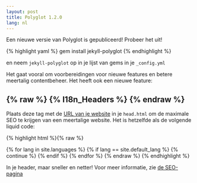 ```yaml
---
layout: post
title: Polyglot 1.2.0
lang: nl
---
```

Een nieuwe versie van Polyglot is gepubliceerd! Probeer het uit!

{% highlight yaml %}
gem install jekyll-polyglot
{% endhighlight %}

en neem `jekyll-polyglot` op in je lijst van gems in je `_config.yml`

Het gaat vooral om voorbereidingen voor nieuwe features en betere meertalig contentbeheer. Het heeft ook een nieuwe feature:

## {% raw %} {% I18n_Headers %} {% endraw %}

Plaats deze tag met de [URL van je website](https://github.com/untra/polyglot/blob/site/_includes/head.html#L6) in je `head.html` om de maximale SEO te krijgen van een meertalige website. Het is hetzelfde als de volgende liquid code:

{% highlight html %}{% raw %}
<meta http-equiv="Content-Language" content="{{site.active_lang}}">
<link rel="alternate"
      hreflang="{{site.default_lang}}"
      href="http://yoursite.com{{page.permalink}}" />
{% for lang in site.languages %}
{% if lang == site.default_lang %}
  {% continue %}
{% endif %}
<link rel="alternate"
    hreflang="{{lang}}"
    href="http://yoursite.com/{{lang}}{{page.permalink}}" />
{% endfor %}
{% endraw %}
{% endhighlight %}

In je header, maar sneller en netter! Voor meer informatie, zie [de SEO-pagina](/seo)
